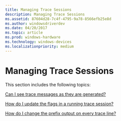 ```yaml
---
title: Managing Trace Sessions
description: Managing Trace Sessions
ms.assetid: 87604d28-7c4f-4795-9a78-8566efb25e8d
ms.author: windowsdriverdev
ms.date: 04/20/2017
ms.topic: article
ms.prod: windows-hardware
ms.technology: windows-devices
ms.localizationpriority: medium
---
```


# Managing Trace Sessions


This section includes the following topics:

[Can I see trace messages as they are generated?](can-i-see-trace-messages-as-they-are-generated-.md)

[How do I update the flags in a running trace session?](how-do-i-update-the-flags-in-a-running-trace-session-.md)

[How do I change the prefix output on every trace line?](how-do-i-change-the-prefix-output-on-every-trace-line-.md)

 

 





